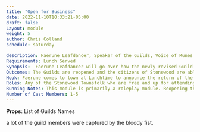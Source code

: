 ```yaml
---
title: "Open for Business"
date: 2022-11-10T10:33:21-05:00
draft: false
Layout: module
weight: 5
author: Chris Colland
schedule: saturday

description: Faerune Leafdancer, Speaker of the Guilds, Voice of Runes Hammer has come to town to announce the reopening of the Guilds of Stonewood! In addition, there have been some additional guilds open to increase trade and prosperity across Stonewood and the greater Elysia during these trying times.
Requirements: Lunch Served
Synopsis:  Faerune Leafdancer will go over how the newly revised Guild structure will work in Stonewood. All names will be read of the new and existing guildmaster of Stonewood, new guilds established, and a huge thank you to the Adventurers for bolstering the spirits of the citizens to spring those who were willing to fight to action in aiding Balor and Magnus to recover the missing Guildmasters. Also the Mausoleum of Fallen Heroes is to be opened as a training ground filled with foes from Stonewood past battles, rumor is a great treasure awaits those who can conquer the final level in one attempt.
Outcomes: The Guilds are reopened and the citizens of Stonewood are able to financial recover from the attacks of the Bloody Fist. Also the Adventurers will be able to access Guild supplies and workshops now
Hook: Faerune comes to town at Lunchtime to announce the return of the Guilds and gathers all in attendance
Roles: Any of the Stonewood Townsfolk who are free and up for attending
Running Notes: This module is primarily a roleplay module. Reopening the Guilds allows the players to interact with them and production to be sold/traded for/requested/scrolls to be rented in Stonewood since this will be a major city in the plotline for years to come in Woodhaven. New guilds have been added to Stonewood to expand them as a trade city and line them up with Elysia more to make it more uniform when the Elysia wide guild system and guild passes come around allowing workshop access. Some of the local NPC guilds will remain NPC ran and controlled but the new and expanded guilds can change over time
Number of Cast Members: 1-5
---
```


**Props**:  List of Guilds Names

a lot of the guild members were captured by the bloody fist. 



 

 

